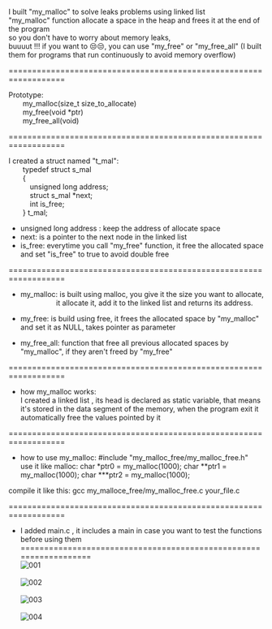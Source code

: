 
I built "my_malloc" to solve leaks problems using linked list\
"my_malloc" function allocate a space in the heap and frees it at the end of the program\
so you don't have to worry about memory leaks,\
buuuut !!! if you want to 😒😒, you can use "my_free" or "my_free_all" (I built them for programs that run continuously to avoid memory overflow)

==================================================================

Prototype: \
&emsp;&emsp;my_malloc(size_t size_to_allocate) \
&emsp;&emsp;my_free(void *ptr) \
&emsp;&emsp;my_free_all(void)

==================================================================

I created a struct named "t_mal": \
    &emsp;&emsp;typedef struct s_mal\
    &emsp;&emsp;{\
	    &emsp;&emsp;&emsp;unsigned long address;\
	    &emsp;&emsp;&emsp;struct s_mal *next;\
	    &emsp;&emsp;&emsp;int is_free;\
    &emsp;&emsp;} t_mal;

- unsigned long address : keep the address of allocate space
- next: is a pointer to the next node in the linked list
- is_free: everytime you call "my_free" function, it free the allocated space and set "is_free" to true to avoid double free

==================================================================

- my_malloc: is built using malloc, you give it the size you want to allocate, \
&emsp;&emsp;&emsp;&emsp;&emsp;it allocate it, add it to the linked list and returns its address.

- my_free:   is build using free, it frees the allocated space by "my_malloc" and set it as NULL, takes pointer as parameter

- my_free_all: function that free all previous allocated spaces by "my_malloc", if they aren't freed by "my_free"

==================================================================
- how my_malloc works: \
I created a linked list , its head is declared as static variable, that means it's stored in the data segment of the memory,
when the program exit it automatically free the values pointed by it

==================================================================
- how to use my_malloc: #include "my_malloc_free/my_malloc_free.h" \
use it like malloc:
	char *ptr0 = my_malloc(1000);
	char **ptr1 = my_malloc(1000);
    	char ***ptr2 = my_malloc(1000);

compile it like this: gcc my_malloce_free/my_malloc_free.c your_file.c

==================================================================
- I added main.c , it includes a main in case you want to test the functions before using them \
==================================================================
\
![001](https://user-images.githubusercontent.com/71414472/212447316-2f09d29c-c43c-4607-964e-178c93f69fc6.png) \
\
![002](https://user-images.githubusercontent.com/71414472/212447318-6fe7a9e5-2bd8-4593-aa89-8ca891c93ccc.png) \
\
![003](https://user-images.githubusercontent.com/71414472/212447320-93845755-9044-4ed9-a00b-77b69d27da65.png) \
\
![004](https://user-images.githubusercontent.com/71414472/212447327-d8aed60f-f55c-4ebe-b54e-ec53aefdb312.png)

